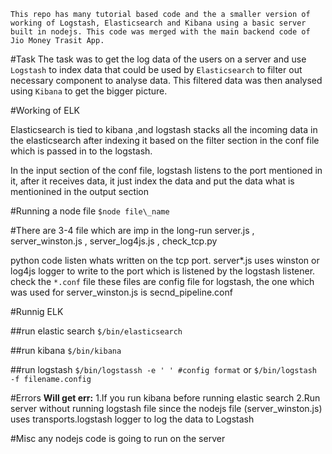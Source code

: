 
`This repo has many tutorial based code and the a smaller version of working of Logstash, Elasticsearch and Kibana using a basic server built in nodejs. This code was merged with the main backend code of Jio Money Trasit App.`

#Task
The task was to get the log data of the users on a server and use `Logstash` to index data that could be used by `Elasticsearch` to filter out necessary component to analyse data. This filtered data was then analysed using `Kibana` to get the bigger picture.

#Working of ELK

Elasticsearch is tied to kibana ,and logstash stacks all the incoming data in the elasticsearch after indexing it based on the filter section in the conf file which is passed in to the logstash.

In the input section of the conf file, logstash listens to the port mentioned in it, after it receives data, it just index the data and put the data what is mentionined in the output section

#Running a node file
`$node file\_name`
 
#There are 3-4 file which are imp in the long-run
server.js , server\_winston.js , server\_log4js.js , check\_tcp.py 

python code listen whats written on the tcp port.
server*.js uses winston or log4js logger to write to the port which is listened by the logstash listener.
check the `*.conf` file 
these files are config file for logstash, the one which was used for server\_winston.js is secnd_pipeline.conf 

#Runnig ELK

##run elastic search
`$/bin/elasticsearch`

##run kibana
`$/bin/kibana`

##run logstash
`$/bin/logstassh -e ' ' #config format`
or
`$/bin/logstash -f filename.config`


#Errors
**Will get err:**
1.If you run kibana before running elastic search 
2.Run server without running logstash file since the nodejs file (server_winston.js) uses transports.logstash logger to log the data to Logstash

#Misc
any nodejs code is going to run on the server

